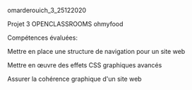 omarderouich_3_25122020

Projet 3 OPENCLASSROOMS ohmyfood

Compétences évaluées:

Mettre en place une structure de navigation pour un site web

Mettre en œuvre des effets CSS graphiques avancés

Assurer la cohérence graphique d'un site web
